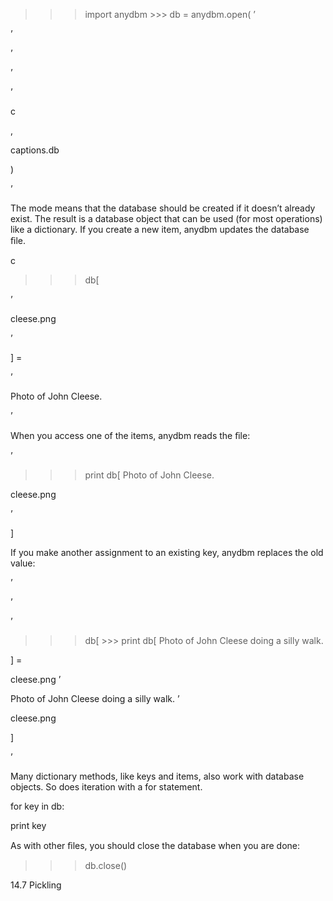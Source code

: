 >>> import anydbm >>> db = anydbm.open( ’

’

’

’

’

c

,

captions.db

)

’

The mode means that the database should be created if it doesn’t already exist. The result is a database object that can be used (for most operations) like a dictionary. If you create a new item, anydbm updates the database ﬁle.

c

>>> db[

’

cleese.png

’

] =

’

Photo of John Cleese.

’

When you access one of the items, anydbm reads the ﬁle:

’

>>> print db[ Photo of John Cleese.

cleese.png

’

]

If you make another assignment to an existing key, anydbm replaces the old value:

’

’

’

>>> db[ >>> print db[ Photo of John Cleese doing a silly walk.

] =

cleese.png ’

Photo of John Cleese doing a silly walk. ’

cleese.png

]

’

Many dictionary methods, like keys and items, also work with database objects. So does iteration with a for statement.

for key in db:

print key

As with other ﬁles, you should close the database when you are done:

>>> db.close()

14.7 Pickling